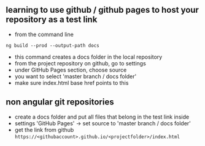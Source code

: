 ## learning to use github / github pages to host your repository as a test link

* from the command line
```
ng build --prod --output-path docs
```
* this command creates a docs folder in the local repository
* from the project repository on github, go to settings
* under GitHub Pages section, choose source
* you want to select 'master branch / docs folder'
* make sure index.html base href points to this <base href="."/>

## non angular git repositories

* create a docs folder and put all files that belong in the test link inside
* settings 'GitHub Pages' -> set source to 'master branch / docs folder' 
* get the link from github `https://<githubaccount>.github.io/<projectfolder>/index.html`